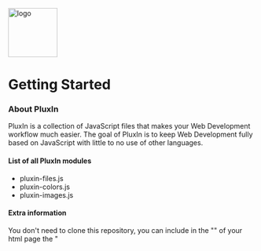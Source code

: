
<img src="https://katistix.github.io/pluxin/logo.png" alt="logo" width="100" height="100">

Getting Started
=============


### About PluxIn

PluxIn is a collection of JavaScript files that makes your Web Development workflow much easier. The goal of PluxIn is to keep Web Development fully based on JavaScript with little to no use of other languages.

#### List of all PluxIn modules

+ pluxin-files.js
+ pluxin-colors.js
+ pluxin-images.js

#### Extra information

You don't need to clone this repository, you can include in the "<head>" of your html page the "<script>" tag provided to every file. This way you will import that file directly from the internet so you don't need to store it locally.

pluxin-files.js
========

### Include only pluxin-files.js
```html
<script type="text/javascript"src="https://katistix.github.io/pluxin/framework/JS/pluxin-files.js"></script>
```

#### Generate a file
>createFile(name, extension, content);

```javascript
var myFile = new createFile("exampleFile", "txt", "Lorem ipsum");
```

#### Download a file
>downloadFile(file);

```javascript
downloadFile(myFile);
```

#### Select file from memory
Info Coming Soon!

pluxin-colors.js
========

### Include only pluxin-colors.js
```html
<script type="text/javascript"src="https://katistix.github.io/pluxin/framework/JS/pluxin-colors.js"></script>
```

#### Premade colors
>Color(colorName);

```javascript
console.log(Color("red"));
//Output in console: #FF0000
```
##### Available colors:
- Red
- Green
- Blue

#### Hex to RGB
>hexToRgb(hex);

```javascript
console.log(hexToRgb("#055989"));
//Output: {r: 5, g: 89, b: 137}

console.log(hexToRgb("#055989").r);
//Output: 5

console.log(hexToRgb("#055989").g);
//Output: 89

console.log(hexToRgb("#055989").b);
//Output: 137
```


#### RGB to Hex
>rgbToHex(r, g, b);

```javascript
console.log(rgbToHex(23, 137, 5));
//Output:  #178905
```

pluxin-images.js
========

### Include only pluxin-images.js
```html
<script type="text/javascript"src="https://katistix.github.io/pluxin/framework/JS/pluxin-images.js"></script>
```

#### Create an image object
>image(path);

```javascript
var myImage = image("dog.png");
```

#### Append an image to body
>showImage(image);

```javascript
showImage(myImage);
```

#### Remove an image from body
>hideImage(image);

```javascript
hideImage(myImage);
```

#### Add filter to image
>addFilter(image, filter, filterStrength);

```javascript
addFilter(myImage, "grayscale", "100%");
```


#### Resize an image
>resizeImage(image, height, width);

```javascript
resizeImage(myImage, 100, 100);
//Values in pixels
```

#### Position an image
>positionImage(image, type, top, left);

```javascript
positionImage(myImage, "absolute", "100px", "100px");
```

Future Updates
=============
- Appending images to any element
- More premade colors
- Info for selecting a file
- And much more
